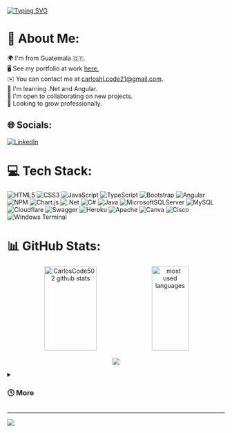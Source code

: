 <!--
**CarlosCode502/CarlosCode502** is a ✨ _special_ ✨ repository because its `README.md` (this file) appears on your GitHub profile.

Here are some ideas to get you started:

- 🔭 I’m currently working on ...
- 🌱 I’m currently learning ...
- 👯 I’m looking to collaborate on ...
- 🤔 I’m looking for help with ...
- 💬 Ask me about ...
- 📫 How to reach me: ...
- 😄 Pronouns: ...
- ⚡ Fun fact: ...
-->

[![Typing SVG](https://readme-typing-svg.herokuapp.com/?color=C2205B&size=55&center=true&vCenter=true&width=1000&lines=Hello+World!;I'm+Carlos+Herrera;I'm+Junior+Developer)](https://git.io/typing-svg)

# 💫 About Me:
🌍 I'm from Guatemala 🇬🇹. <br>🖥️ See my portfolio at work <a href="https://portafolio-carlos-herrera.code502.site">here.</a> <br>✉️ You can contact me at carloshl.code21@gmail.com.<br>🧠 I'm learning .Net and Angular.<br>🤝 I'm open to collaborating on new projects.<br>🌱 Looking to grow professionally.<br> 
## 🌐 Socials:
[![LinkedIn](https://img.shields.io/badge/LinkedIn-%230077B5.svg?logo=linkedin&logoColor=white)](https://www.linkedin.com/in/carlos-herrera-code502) 

# 💻 Tech Stack:
![HTML5](https://img.shields.io/badge/html5-%23E34F26.svg?style=for-the-badge&logo=html5&logoColor=white) 
![CSS3](https://img.shields.io/badge/css3-%231572B6.svg?style=for-the-badge&logo=css3&logoColor=white) 
![JavaScript](https://img.shields.io/badge/javascript-%23323330.svg?style=for-the-badge&logo=javascript&logoColor=%23F7DF1E) 
![TypeScript](https://img.shields.io/badge/typescript-%23007ACC.svg?style=for-the-badge&logo=typescript&logoColor=white) 
![Bootstrap](https://img.shields.io/badge/bootstrap-%238511FA.svg?style=for-the-badge&logo=bootstrap&logoColor=white)
![Angular](https://img.shields.io/badge/angular-%23DD0031.svg?style=for-the-badge&logo=angular&logoColor=white) 
![NPM](https://img.shields.io/badge/NPM-%23CB3837.svg?style=for-the-badge&logo=npm&logoColor=white) 
![Chart.js](https://img.shields.io/badge/chart.js-F5788D.svg?style=for-the-badge&logo=chart.js&logoColor=white) 
![.Net](https://img.shields.io/badge/.NET-5C2D91?style=for-the-badge&logo=.net&logoColor=white) ![C#](https://img.shields.io/badge/c%23-%23239120.svg?style=for-the-badge&logo=csharp&logoColor=white) 
![Java](https://img.shields.io/badge/java-%23ED8B00.svg?style=for-the-badge&logo=openjdk&logoColor=white) ![MicrosoftSQLServer](https://img.shields.io/badge/Microsoft%20SQL%20Server-CC2927?style=for-the-badge&logo=microsoft%20sql%20server&logoColor=white) 
![MySQL](https://img.shields.io/badge/mysql-%2300000f.svg?style=for-the-badge&logo=mysql&logoColor=white) 
![Cloudflare](https://img.shields.io/badge/Cloudflare-F38020?style=for-the-badge&logo=Cloudflare&logoColor=white) 
![Swagger](https://img.shields.io/badge/-Swagger-%23Clojure?style=for-the-badge&logo=swagger&logoColor=white) ![Heroku](https://img.shields.io/badge/heroku-%23430098.svg?style=for-the-badge&logo=heroku&logoColor=white) 
![Apache](https://img.shields.io/badge/apache-%23D42029.svg?style=for-the-badge&logo=apache&logoColor=white) 
![Canva](https://img.shields.io/badge/Canva-%2300C4CC.svg?style=for-the-badge&logo=Canva&logoColor=white) 
![Cisco](https://img.shields.io/badge/cisco-%23049fd9.svg?style=for-the-badge&logo=cisco&logoColor=black) 
![Windows Terminal](https://img.shields.io/badge/Windows%20Terminal-%234D4D4D.svg?style=for-the-badge&logo=windows-terminal&logoColor=white)  <br/>

# 📊 GitHub Stats:

<div align="center">  
  <img width="49%" height="195px" src="https://github-readme-stats.vercel.app/api?username=CarlosCode502&theme=monokai&hide_border=true&include_all_commits=false&count_private=true" alt="CarlosCode502 github stats" /> 
   <img width="41%" height="195px" src="https://github-readme-stats.vercel.app/api/top-langs/?username=CarlosCode502&theme=monokai&hide_border=true&include_all_commits=false&count_private=true&layout=compact" alt="most used languages" />
</div>

<div align="center">

<!-- ![GitHub Streak](https://streak-stats.demolab.com?user=CarlosCode502&theme=merko&border_radius=4.5) -->
![](https://github-readme-streak-stats.herokuapp.com/?user=CarlosCode502&theme=monokai&hide_border=true)

</div>

<!--
<div align="center">
<p align="centre"  style="color: #EB1F6A"><b>Visitors Count</b></p>  
<p align="center" style="color: #EB1F6A"><img align="center" src="https://profile-counter.glitch.me/{CarlosCode502}/count.svg" fill="#EB1F6A" /></p> 
</div>
-->

<details>
 <summary><h3> 🕓 More </h3></summary>
   💻 Working on improving my portfolio...
</details>


 ---
[![](https://visitcount.itsvg.in/api?id=CarlosCode502&label=Profile%20Views&color=10&icon=2&pretty=true)](https://visitcount.itsvg.in)


<!-- Proudly created with GPRM ( https://gprm.itsvg.in ) -->
